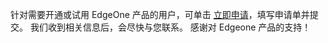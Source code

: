 针对需要开通或试用 EdgeOne 产品的用户，可单击 [立即申请](https://cloud.tencent.com/apply/p/8ch68f3csji)，填写申请单并提交。 我们收到相关信息后，会尽快与您联系。 感谢对 Edgeone 产品的支持！
